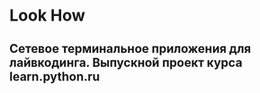 # Look How
Сетевое терминальное приложения для лайвкодинга. 
Выпускной проект курса learn.python.ru
---
